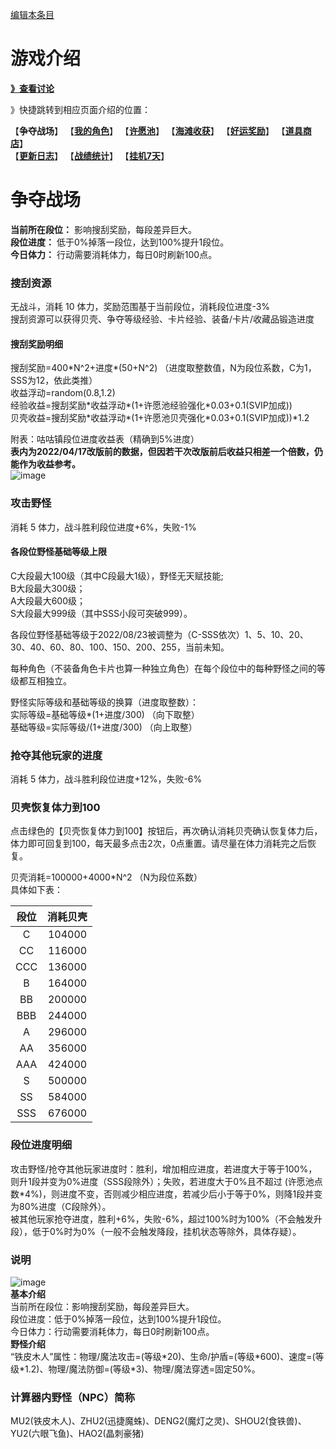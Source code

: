 [编辑本条目](https://github.com/GuguTown/Wiki/edit/main/function/争夺战场.md)
# 游戏介绍
[**》查看讨论**](#讨论)   

》快捷跳转到相应页面介绍的位置：   

【**争夺战场**】 【[**我的角色**](我的角色.md)】 【[**许愿池**](许愿池.md)】 【[**海滩收获**](海滩收获.md)】 【[**好运奖励**](好运奖励.md)】 【[**道具商店**](道具商店.md)】   
【[**更新日志**](更新日志.md)】 【[**战绩统计**](战绩统计.md)】 【[**挂机7天**](挂机7天.md)】   

# 争夺战场
**当前所在段位：** 影响搜刮奖励，每段差异巨大。   
**段位进度：** 低于0%掉落一段位，达到100%提升1段位。   
**今日体力：** 行动需要消耗体力，每日0时刷新100点。
### 搜刮资源
无战斗，消耗 10 体力，奖励范围基于当前段位，消耗段位进度-3%   
搜刮资源可以获得贝壳、争夺等级经验、卡片经验、装备/卡片/收藏品锻造进度
#### 搜刮奖励明细
搜刮奖励=400\*N\^2+进度\*(50+N^2) （进度取整数值，N为段位系数，C为1，SSS为12，依此类推）  
收益浮动=random(0.8,1.2)  
经验收益=搜刮奖励\*收益浮动\*(1+许愿池经验强化\*0.03+0.1(SVIP加成))  
贝壳收益=搜刮奖励\*收益浮动\*(1+许愿池贝壳强化\*0.03+0.1(SVIP加成))\*1.2  

附表：咕咕镇段位进度收益表（精确到5%进度）   
**表内为2022/04/17改版前的数据，但因若干次改版前后收益只相差一个倍数，仍能作为收益参考。**  
![image](https://user-images.githubusercontent.com/35645329/198130903-3862e904-9d71-4822-a0eb-45eaaca6fdab.png)
### 攻击野怪
消耗 5 体力，战斗胜利段位进度+6%，失败-1%   
#### 各段位野怪基础等级上限
C大段最大100级（其中C段最大1级），野怪无天赋技能;   
B大段最大300级；   
A大段最大600级；      
S大段最大999级（其中SSS小段可突破999）。

各段位野怪基础等级于2022/08/23被调整为（C-SSS依次）1、5、10、20、30、40、60、80、100、150、200、255，当前未知。

每种角色（不装备角色卡片也算一种独立角色）在每个段位中的每种野怪之间的等级都互相独立。   

野怪实际等级和基础等级的换算（进度取整数）：  
实际等级=基础等级\*(1+进度/300) （向下取整）  
基础等级=实际等级/(1+进度/300) （向上取整）  

### 抢夺其他玩家的进度
消耗 5 体力，战斗胜利段位进度+12%，失败-6%   
### 贝壳恢复体力到100
点击绿色的【贝壳恢复体力到100】按钮后，再次确认消耗贝壳确认恢复体力后，体力即可回复到100，每天最多点击2次，0点重置。请尽量在体力消耗完之后恢复。   

贝壳消耗=100000+4000\*N^2 （N为段位系数）  
具体如下表：  

|段位|消耗贝壳|
|:-:|:-:|
|C|104000|
|CC|116000|
|CCC|136000|
|B|164000|
|BB|200000|
|BBB|244000|
|A|296000|
|AA|356000|
|AAA|424000|
|S|500000|
|SS|584000|
|SSS|676000|

### 段位进度明细
攻击野怪/抢夺其他玩家进度时：胜利，增加相应进度，若进度大于等于100%，则升1段并变为0%进度（SSS段除外）；失败，若进度大于0%且不超过 (许愿池点数\*4%)，则进度不变，否则减少相应进度，若减少后小于等于0%，则降1段并变为80%进度（C段除外）。  
被其他玩家抢夺进度，胜利+6%，失败-6%，超过100%时为100%（不会触发升段），低于0%时为0%（一般不会触发降段，挂机状态等除外，具体存疑）。  

### 说明
![image](https://user-images.githubusercontent.com/35645329/197395368-cb8358d8-7002-4c74-a638-8d59c3a28bdf.png)   
**基本介绍**   
当前所在段位：影响搜刮奖励，每段差异巨大。   
段位进度：低于0%掉落一段位，达到100%提升1段位。   
今日体力：行动需要消耗体力，每日0时刷新100点。   
**野怪介绍**   
“铁皮木人”属性：物理/魔法攻击=(等级\*20)、生命/护盾=(等级\*600)、速度=(等级\*1.2)、物理/魔法防御=(等级\*3)、物理/魔法穿透=固定50%。
### 计算器内野怪（NPC）简称
MU2(铁皮木人)、ZHU2(迅捷魔蛛)、DENG2(魔灯之灵)、SHOU2(食铁兽)、YU2(六眼飞鱼)、HAO2(晶刺豪猪)
